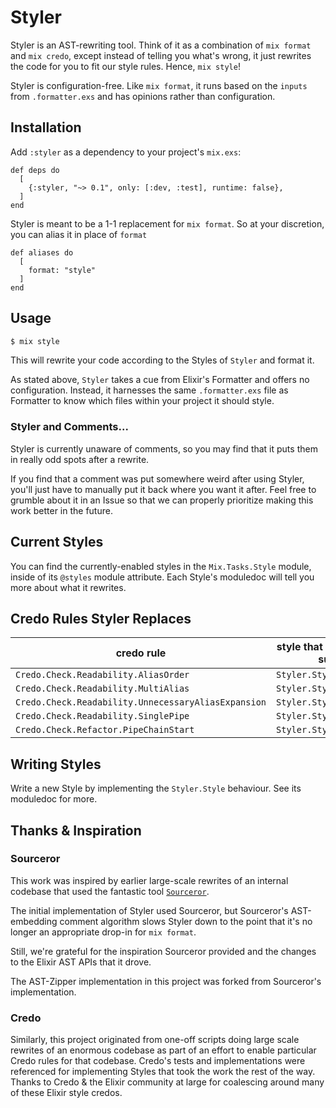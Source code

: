 # Styler

Styler is an AST-rewriting tool. Think of it as a combination of `mix format` and `mix credo`, except instead of telling
you what's wrong, it just rewrites the code for you to fit our style rules. Hence, `mix style`!

Styler is configuration-free. Like `mix format`, it runs based on the `inputs` from `.formatter.exs` and has opinions rather than configuration.

## Installation

Add `:styler` as a dependency to your project's `mix.exs`:

```
def deps do
  [
    {:styler, "~> 0.1", only: [:dev, :test], runtime: false},
  ]
end
```

Styler is meant to be a 1-1 replacement for `mix format`. So at your discretion, you can alias it in place of `format`

```
def aliases do
  [
    format: "style"
  ]
end
```

## Usage

```bash
$ mix style
```

This will rewrite your code according to the Styles of `Styler` and format it.

As stated above, `Styler` takes a cue from Elixir's Formatter and offers no configuration. Instead, it harnesses the same `.formatter.exs` file as Formatter to know which files within your project it should style.

### Styler and Comments...

Styler is currently unaware of comments, so you may find that it puts them in really odd spots after a rewrite.

If you find that a comment was put somewhere weird after using Styler, you'll just have to manually put it back where you want it after.
Feel free to grumble about it in an Issue so that we can properly prioritize making this work better in the future.

## Current Styles

You can find the currently-enabled styles in the `Mix.Tasks.Style` module, inside of its `@styles` module attribute. Each Style's moduledoc will tell you more about what it rewrites.

## Credo Rules Styler Replaces

| credo rule                            | style that rewrites to suit          |
|---------------------------------------|--------------------------------------|
| `Credo.Check.Readability.AliasOrder`  | `Styler.Style.Aliases`               |
| `Credo.Check.Readability.MultiAlias`  | `Styler.Style.Aliases`               |
| `Credo.Check.Readability.UnnecessaryAliasExpansion` | `Styler.Style.Aliases` |
| `Credo.Check.Readability.SinglePipe`  | `Styler.Style.Pipes`                 |
| `Credo.Check.Refactor.PipeChainStart` | `Styler.Style.Pipes`                 |

## Writing Styles

Write a new Style by implementing the `Styler.Style` behaviour. See its moduledoc for more.

## Thanks & Inspiration

### Sourceror

This work was inspired by earlier large-scale rewrites of an internal codebase that used the fantastic tool [`Sourceror`](https://github.com/doorgan/sourceror/).

The initial implementation of Styler used Sourceror, but Sourceror's AST-embedding comment algorithm slows Styler down to
the point that it's no longer an appropriate drop-in for `mix format`.

Still, we're grateful for the inspiration Sourceror provided and the changes to the Elixir AST APIs that it drove.

The AST-Zipper implementation in this project was forked from Sourceror's implementation.

### Credo

Similarly, this project originated from one-off scripts doing large scale rewrites of an enormous codebase as part of an
effort to enable particular Credo rules for that codebase. Credo's tests and implementations were referenced for implementing
Styles that took the work the rest of the way. Thanks to Credo & the Elixir community at large for coalescing around
many of these Elixir style credos.
